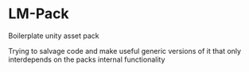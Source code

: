 # LM-Pack
Boilerplate unity asset pack

Trying to salvage code and make useful generic versions of it that only interdepends on the packs internal functionality
